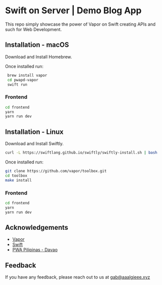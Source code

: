 
# Swift on Server | Demo Blog App

This repo simply showcase the power of Vapor on Swift creating APIs and such for Web Development.


## Installation - macOS

Download and Install Homebrew.

Once installed run:

```bash
 brew install vapor
 cd pwapd-vapor
 swift run
```

 ### Frontend
 ```bash
 cd frontend
 yarn 
 yarn run dev
 ```

## Installation - Linux

Download and Install Swiftly.
```bash
curl -L https://swiftlang.github.io/swiftly/swiftly-install.sh | bash
```
Once installed run:


 ```bash
git clone https://github.com/vapor/toolbox.git
cd toolbox
make install
 ```

  ### Frontend
 ```bash
 cd frontend
 yarn 
 yarn run dev
 ```

 

## Acknowledgements

 - [Vapor](https://vapor.codes)
 - [Swift](https://swift.org)
 - [PWA Pilipinas - Davao](https://www.facebook.com/pwapilipinasdavao)


## Feedback

If you have any feedback, please reach out to us at gab@aaalgieee.xyz

